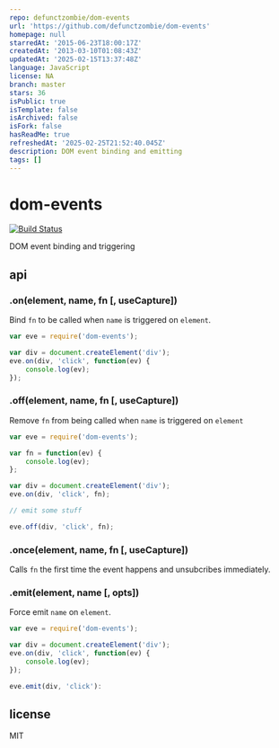 ```yaml
---
repo: defunctzombie/dom-events
url: 'https://github.com/defunctzombie/dom-events'
homepage: null
starredAt: '2015-06-23T18:00:17Z'
createdAt: '2013-03-10T01:08:43Z'
updatedAt: '2025-02-15T13:37:48Z'
language: JavaScript
license: NA
branch: master
stars: 36
isPublic: true
isTemplate: false
isArchived: false
isFork: false
hasReadMe: true
refreshedAt: '2025-02-25T21:52:40.045Z'
description: DOM event binding and emitting
tags: []
---
```


# dom-events

[![Build Status](https://travis-ci.org/defunctzombie/dom-events.png?branch=master)](https://travis-ci.org/defunctzombie/dom-events)

DOM event binding and triggering

## api

### .on(element, name, fn [, useCapture])

Bind `fn` to be called when `name` is triggered on `element`.

```js
var eve = require('dom-events');

var div = document.createElement('div');
eve.on(div, 'click', function(ev) {
    console.log(ev);
});
```

### .off(element, name, fn [, useCapture])

Remove `fn` from being called when `name` is triggered on `element`

```js
var eve = require('dom-events');

var fn = function(ev) {
    console.log(ev);
};

var div = document.createElement('div');
eve.on(div, 'click', fn);

// emit some stuff

eve.off(div, 'click', fn);
```

### .once(element, name, fn [, useCapture])

Calls `fn` the first time the event happens and unsubcribes immediately.

### .emit(element, name [, opts])

Force emit `name` on `element`.

```js
var eve = require('dom-events');

var div = document.createElement('div');
eve.on(div, 'click', function(ev) {
    console.log(ev);
});

eve.emit(div, 'click'):
```

## license

MIT

